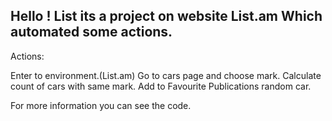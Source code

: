 Hello !
List its a project on website List.am
Which automated some actions.
-------------
Actions:

Enter to environment.(List.am)
Go to cars page and choose mark.
Calculate count of cars with same mark.
Add to Favourite Publications random car.


For more information you can see the code.
  